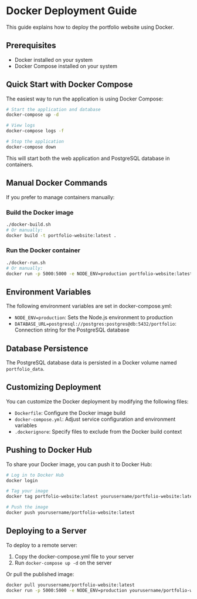 # Docker Deployment Guide

This guide explains how to deploy the portfolio website using Docker.

## Prerequisites

- Docker installed on your system
- Docker Compose installed on your system

## Quick Start with Docker Compose

The easiest way to run the application is using Docker Compose:

```bash
# Start the application and database
docker-compose up -d

# View logs
docker-compose logs -f

# Stop the application
docker-compose down
```

This will start both the web application and PostgreSQL database in containers.

## Manual Docker Commands

If you prefer to manage containers manually:

### Build the Docker image

```bash
./docker-build.sh
# Or manually:
docker build -t portfolio-website:latest .
```

### Run the Docker container

```bash
./docker-run.sh
# Or manually:
docker run -p 5000:5000 -e NODE_ENV=production portfolio-website:latest
```

## Environment Variables

The following environment variables are set in docker-compose.yml:

- `NODE_ENV=production`: Sets the Node.js environment to production
- `DATABASE_URL=postgresql://postgres:postgres@db:5432/portfolio`: Connection string for the PostgreSQL database

## Database Persistence

The PostgreSQL database data is persisted in a Docker volume named `portfolio_data`.

## Customizing Deployment

You can customize the Docker deployment by modifying the following files:

- `Dockerfile`: Configure the Docker image build
- `docker-compose.yml`: Adjust service configuration and environment variables
- `.dockerignore`: Specify files to exclude from the Docker build context

## Pushing to Docker Hub

To share your Docker image, you can push it to Docker Hub:

```bash
# Log in to Docker Hub
docker login

# Tag your image
docker tag portfolio-website:latest yourusername/portfolio-website:latest

# Push the image
docker push yourusername/portfolio-website:latest
```

## Deploying to a Server

To deploy to a remote server:

1. Copy the docker-compose.yml file to your server
2. Run `docker-compose up -d` on the server

Or pull the published image:

```bash
docker pull yourusername/portfolio-website:latest
docker run -p 5000:5000 -e NODE_ENV=production yourusername/portfolio-website:latest
```
